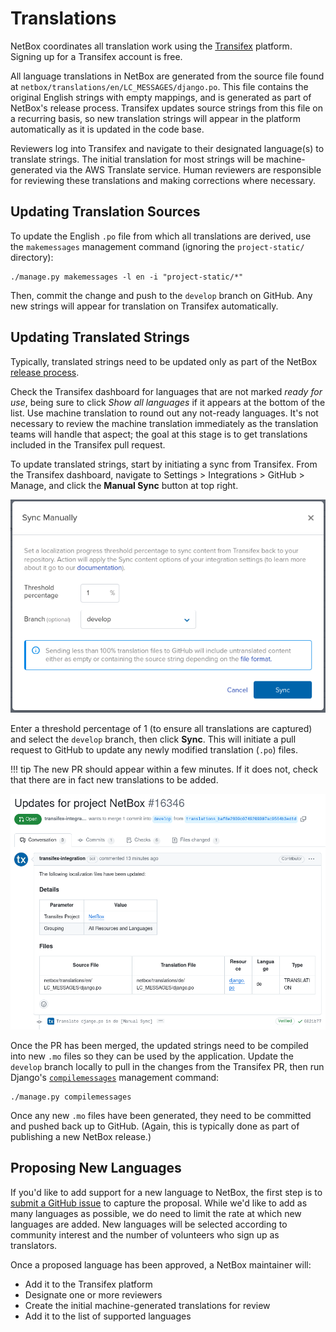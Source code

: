 # Translations

NetBox coordinates all translation work using the [Transifex](https://explore.transifex.com/netbox-community/netbox/) platform. Signing up for a Transifex account is free.

All language translations in NetBox are generated from the source file found at `netbox/translations/en/LC_MESSAGES/django.po`. This file contains the original English strings with empty mappings, and is generated as part of NetBox's release process. Transifex updates source strings from this file on a recurring basis, so new translation strings will appear in the platform automatically as it is updated in the code base.

Reviewers log into Transifex and navigate to their designated language(s) to translate strings. The initial translation for most strings will be machine-generated via the AWS Translate service. Human reviewers are responsible for reviewing these translations and making corrections where necessary.

## Updating Translation Sources

To update the English `.po` file from which all translations are derived, use the `makemessages` management command (ignoring the `project-static/` directory):

```nohighlight
./manage.py makemessages -l en -i "project-static/*"
```

Then, commit the change and push to the `develop` branch on GitHub. Any new strings will appear for translation on Transifex automatically.

## Updating Translated Strings

Typically, translated strings need to be updated only as part of the NetBox [release process](./release-checklist.md).

Check the Transifex dashboard for languages that are not marked _ready for use_, being sure to click _Show all languages_ if it appears at the bottom of the list. Use machine translation to round out any not-ready languages. It's not necessary to review the machine translation immediately as the translation teams will handle that aspect; the goal at this stage is to get translations included in the Transifex pull request.

To update translated strings, start by initiating a sync from Transifex. From the Transifex dashboard, navigate to Settings > Integrations > GitHub > Manage, and click the **Manual Sync** button at top right.

![Transifex manual sync](../media/development/transifex_sync.png)

Enter a threshold percentage of 1 (to ensure all translations are captured) and select the `develop` branch, then click **Sync**. This will initiate a pull request to GitHub to update any newly modified translation (`.po`) files.

!!! tip
    The new PR should appear within a few minutes. If it does not, check that there are in fact new translations to be added.

![Transifex pull request](../media/development/transifex_pull_request.png)

Once the PR has been merged, the updated strings need to be compiled into new `.mo` files so they can be used by the application. Update the `develop` branch locally to pull in the changes from the Transifex PR, then run Django's [`compilemessages`](https://docs.djangoproject.com/en/stable/ref/django-admin/#django-admin-compilemessages) management command:

```nohighlight
./manage.py compilemessages
```

Once any new `.mo` files have been generated, they need to be committed and pushed back up to GitHub. (Again, this is typically done as part of publishing a new NetBox release.)

## Proposing New Languages

If you'd like to add support for a new language to NetBox, the first step is to [submit a GitHub issue](https://github.com/netbox-community/netbox/issues/new?assignees=&labels=type%3A+translation&projects=&template=translation.yaml) to capture the proposal. While we'd like to add as many languages as possible, we do need to limit the rate at which new languages are added. New languages will be selected according to community interest and the number of volunteers who sign up as translators.

Once a proposed language has been approved, a NetBox maintainer will:

* Add it to the Transifex platform
* Designate one or more reviewers
* Create the initial machine-generated translations for review
* Add it to the list of supported languages
